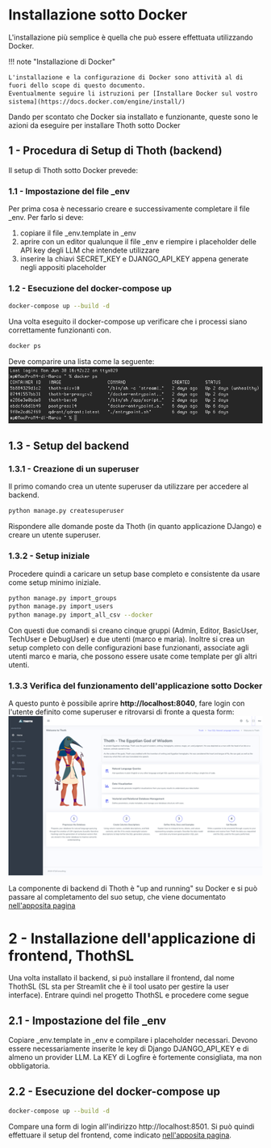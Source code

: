 # Installazione sotto Docker
L'installazione più semplice è quella che può essere effettuata utilizzando Docker. 

!!! note "Installazione di Docker"

    L'installazione e la configurazione di Docker sono attività al di fuori dello scope di questo documento.
    Eventualmente seguire li istruzioni per [Installare Docker sul vostro sistema](https://docs.docker.com/engine/install/)

Dando per scontato che Docker sia installato e funzionante, queste sono le azioni da eseguire per installare Thoth sotto Docker

## 1 - Procedura di Setup di Thoth (backend)
Il setup di Thoth sotto Docker prevede:

### 1.1 - Impostazione del file _env
Per prima cosa è necessario creare e successivamente completare il file _env. Per farlo si deve:  

1. copiare il file _env.template in _env
2. aprire con un editor qualunque il file _env e riempire i placeholder delle API key degli LLM che intendete utilizzare
3. inserire la chiavi SECRET_KEY e DJANGO_API_KEY appena generate negli appositi placeholder
    
### 1.2 - Esecuzione del docker-compose up

```bash
docker-compose up --build -d
```

Una volta eseguito il docker-compose up verificare che i processi siano correttamente funzionanti con.

```bash
docker ps
```

Deve comparire una lista come la seguente:
![Lista containers](../assets/ps-e.png)

## 1.3 - Setup del backend
### 1.3.1 - Creazione di un superuser
Il primo comando crea un utente superuser da utilizzare per accedere al backend.
```bash
python manage.py createsuperuser
```

Rispondere alle domande poste da Thoth (in quanto applicazione DJango) e creare un utente superuser.

###  1.3.2 - Setup iniziale
Procedere quindi a caricare un setup base completo e consistente da usare come setup minimo iniziale.
```bash
python manage.py import_groups
python manage.py import_users
python manage.py import_all_csv --docker
```

Con questi due comandi si creano cinque gruppi (Admin, Editor, BasicUser, TechUser e DebugUser) e due utenti (marco e maria).
Inoltre si crea un setup completo con delle configurazioni base funzionanti, associate agli utenti marco e maria, che possono essere usate come template per gli altri utenti.

### 1.3.3 Verifica del funzionamento dell'applicazione sotto Docker
A questo punto è possibile aprire **http://localhost:8040**, fare login con l'utente definito come superuser e ritrovarsi di fronte a questa form:
![screenshot-01](../assets/screenshot-01.png)

La componente di backend di Thoth è "up and running" su Docker e si può passare al completamento del suo setup, che viene documentato [nell'apposita pagina](../3-reference_manual/3.1-setup/3.1.0-setup_process.md)

# 2 - Installazione dell'applicazione di frontend, ThothSL
Una volta installato il backend, si può installare il frontend, dal nome ThothSL (SL sta per Streamlit che è il tool usato per gestire la user interface). Entrare quindi nel progetto ThothSL e procedere come segue

## 2.1 - Impostazione del file _env
Copiare _env.template in _env e compilare i placeholder necessari. 
Devono essere necessariamente inserite le key di Django DJANGO_API_KEY e di almeno un provider LLM. La KEY di Logfire è fortemente consigliata, ma non obbligatoria.

## 2.2 - Esecuzione del docker-compose up

```bash
docker-compose up --build -d
```

Compare una form di login all'indirizzo http://localhost:8501. Si può quindi effettuare il setup del frontend, come indicato [nell'apposita pagina](../3-reference_manual/3.1-setup/3.1.0-setup_process.md).
